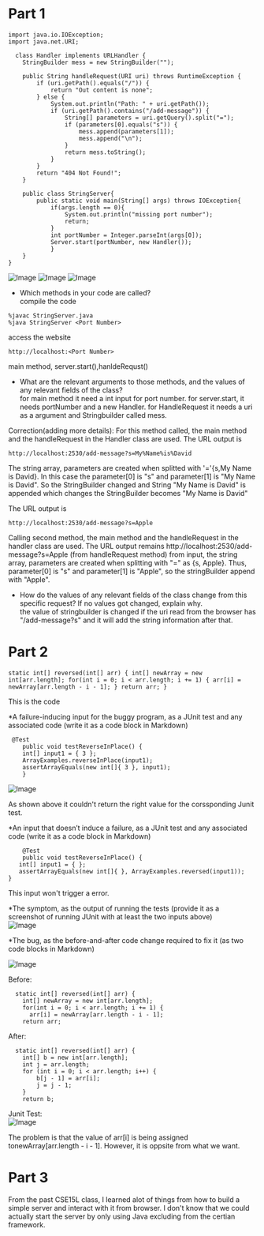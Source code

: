 

# Part 1

```
import java.io.IOException;
import java.net.URI;

  class Handler implements URLHandler {
    StringBuilder mess = new StringBuilder("");

    public String handleRequest(URI uri) throws RuntimeException {
        if (uri.getPath().equals("/")) {
            return "Out content is none";
        } else {
            System.out.println("Path: " + uri.getPath());
            if (uri.getPath().contains("/add-message")) {
                String[] parameters = uri.getQuery().split("=");
                if (parameters[0].equals("s")) {
                    mess.append(parameters[1]);
                    mess.append("\n");
                }
                return mess.toString();
            }
        }
        return "404 Not Found!";
    }
    
    public class StringServer{
        public static void main(String[] args) throws IOException{
            if(args.length == 0){
                System.out.println("missing port number");
                return;
            }
            int portNumber = Integer.parseInt(args[0]);
            Server.start(portNumber, new Handler());
            }
    }
}
```

![Image](server1.png)
![Image](server2.png)
![Image](server.png)


* Which methods in your code are called?<br />
compile the code
```
%javac StringServer.java
%java StringServer <Port Number>
```
access the website
```
http://localhost:<Port Number>
```

main method, server.start(),hanldeRequst()
  

* What are the relevant arguments to those methods, and the values of any relevant fields of the class?<br />
for main method it need a int input for port number.
for server.start, it needs portNumber and a new Handler.
for HandleRequest it needs a uri as a argument and Stringbuilder called mess.

Correction(adding more details):
For this method called, the main method and the handleRequest in the Handler class are used.
The URL output  is
```
http://localhost:2530/add-message?s=My%Name%is%David
```
The string array, parameters are created when splitted with '='{s,My Name is David}. In this case the parameter[0] is "s" and parameter[1] is "My Name is David".
So the StringBuilder changed  and String "My Name is David" is appended which changes the StringBuilder becomes "My Name is David"

The URL output  is
```
http://localhost:2530/add-message?s=Apple
```
Calling second method, the main method and the handleRequest in the handler class are used. The URL output remains http://localhost:2530/add-message?s=Apple (from handleRequest method) from input, the string array, parameters are created when splitting with "=" as {s, Apple}. Thus, parameter[0] is "s" and parameter[1] is "Apple", so the stringBuilder append with "Apple".


* How do the values of any relevant fields of the class change from this specific request? If no values got changed, explain why.<br />
the value of stringbuilder is changed if the uri read from the browser has "/add-message?s" and it will add the string information after that.



# Part 2
```
static int[] reversed(int[] arr) { int[] newArray = new int[arr.length]; for(int i = 0; i < arr.length; i += 1) { arr[i] = newArray[arr.length - i - 1]; } return arr; }
```
This is the code<br />


*A failure-inducing input for the buggy program, as a JUnit test and any associated code (write it as a code block in Markdown)<br />
```
 @Test 
	public void testReverseInPlace() {
    int[] input1 = { 3 };
    ArrayExamples.reverseInPlace(input1);
    assertArrayEquals(new int[]{ 3 }, input1);
	}
```

![Image](recode.png)


As shown above it couldn't return the right value for the corssponding Junit test.


*An input that doesn’t induce a failure, as a JUnit test and any associated code (write it as a code block in Markdown)<br />
```
	@Test 
	public void testReverseInPlace() {
   int[] input1 = { };
   assertArrayEquals(new int[]{ }, ArrayExamples.reversed(input1));
}
```
This input won't trigger a error.


*The symptom, as the output of running the tests (provide it as a screenshot of running JUnit with at least the two inputs above)<br />
![Image](recode.png)

*The bug, as the before-and-after code change required to fix it (as two code blocks in Markdown)

![Image](re.png)


Before:<br />
```
  static int[] reversed(int[] arr) {
    int[] newArray = new int[arr.length];
    for(int i = 0; i < arr.length; i += 1) {
      arr[i] = newArray[arr.length - i - 1];  
    return arr;
```


After:<br />

```
  static int[] reversed(int[] arr) {
    int[] b = new int[arr.length];
    int j = arr.length;
    for (int i = 0; i < arr.length; i++) {
        b[j - 1] = arr[i];
        j = j - 1;
    }
    return b;
```
Junit Test:<br />
![Image](testre.png)

The problem is that the value of arr[i] is being assigned tonewArray[arr.length - i - 1]. However, it is oppsite from what we want.

# Part 3 

From the past CSE15L class, I learned alot of things from how to build a simple server and interact with it from browser. I don't know that we could actually start the server by only using  Java excluding from the certian framework.

